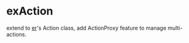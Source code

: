 exAction
========

extend to [er](https://github.com/ecomfe/er)'s Action class, add ActionProxy feature to manage multi-actions. 
